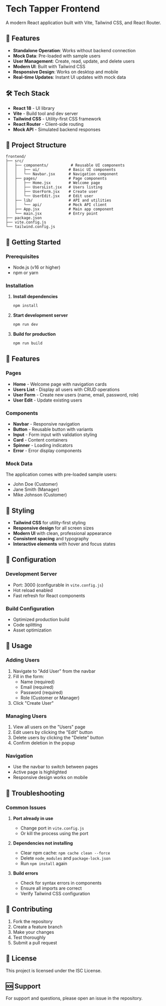 # Tech Tapper Frontend

A modern React application built with Vite, Tailwind CSS, and React Router.

## 🚀 Features

- **Standalone Operation**: Works without backend connection
- **Mock Data**: Pre-loaded with sample users
- **User Management**: Create, read, update, and delete users
- **Modern UI**: Built with Tailwind CSS
- **Responsive Design**: Works on desktop and mobile
- **Real-time Updates**: Instant UI updates with mock data

## 🛠️ Tech Stack

- **React 18** - UI library
- **Vite** - Build tool and dev server
- **Tailwind CSS** - Utility-first CSS framework
- **React Router** - Client-side routing
- **Mock API** - Simulated backend responses

## 📁 Project Structure

```
frontend/
├── src/
│   ├── components/          # Reusable UI components
│   │   ├── ui/             # Basic UI components
│   │   └── Navbar.jsx      # Navigation component
│   ├── pages/              # Page components
│   │   ├── Home.jsx        # Welcome page
│   │   ├── UsersList.jsx   # Users listing
│   │   ├── UserForm.jsx    # Create user
│   │   └── UserEdit.jsx    # Edit user
│   ├── lib/                # API and utilities
│   │   └── api/            # Mock API client
│   ├── App.jsx             # Main app component
│   └── main.jsx            # Entry point
├── package.json
├── vite.config.js
└── tailwind.config.js
```

## 🚀 Getting Started

### Prerequisites
- Node.js (v16 or higher)
- npm or yarn

### Installation

1. **Install dependencies**
   ```bash
   npm install
   ```

2. **Start development server**
   ```bash
   npm run dev
   ```

3. **Build for production**
   ```bash
   npm run build
   ```

## 📱 Features

### Pages
- **Home** - Welcome page with navigation cards
- **Users List** - Display all users with CRUD operations
- **User Form** - Create new users (name, email, password, role)
- **User Edit** - Update existing users

### Components
- **Navbar** - Responsive navigation
- **Button** - Reusable button with variants
- **Input** - Form input with validation styling
- **Card** - Content containers
- **Spinner** - Loading indicators
- **Error** - Error display components

### Mock Data
The application comes with pre-loaded sample users:
- John Doe (Customer)
- Jane Smith (Manager)
- Mike Johnson (Customer)

## 🎨 Styling

- **Tailwind CSS** for utility-first styling
- **Responsive design** for all screen sizes
- **Modern UI** with clean, professional appearance
- **Consistent spacing** and typography
- **Interactive elements** with hover and focus states

## 🔧 Configuration

### Development Server
- Port: 3000 (configurable in `vite.config.js`)
- Hot reload enabled
- Fast refresh for React components

### Build Configuration
- Optimized production build
- Code splitting
- Asset optimization

## 📝 Usage

### Adding Users
1. Navigate to "Add User" from the navbar
2. Fill in the form:
   - Name (required)
   - Email (required)
   - Password (required)
   - Role (Customer or Manager)
3. Click "Create User"

### Managing Users
1. View all users on the "Users" page
2. Edit users by clicking the "Edit" button
3. Delete users by clicking the "Delete" button
4. Confirm deletion in the popup

### Navigation
- Use the navbar to switch between pages
- Active page is highlighted
- Responsive design works on mobile

## 🐛 Troubleshooting

### Common Issues

1. **Port already in use**
   - Change port in `vite.config.js`
   - Or kill the process using the port

2. **Dependencies not installing**
   - Clear npm cache: `npm cache clean --force`
   - Delete `node_modules` and `package-lock.json`
   - Run `npm install` again

3. **Build errors**
   - Check for syntax errors in components
   - Ensure all imports are correct
   - Verify Tailwind CSS configuration

## 🤝 Contributing

1. Fork the repository
2. Create a feature branch
3. Make your changes
4. Test thoroughly
5. Submit a pull request

## 📄 License

This project is licensed under the ISC License.

## 🆘 Support

For support and questions, please open an issue in the repository.




